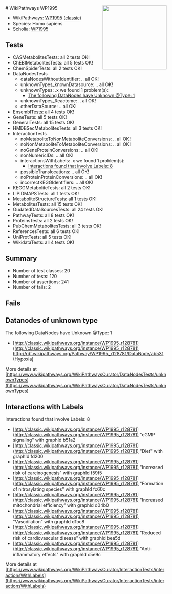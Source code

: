 <img style="float: right; width: 200px" src="https://upload.wikimedia.org/wikipedia/commons/thumb/8/83/Wplogo_with_text_500.png/640px-Wplogo_with_text_500.png" />
# WikiPathways WP1995

* WikiPathways: [WP1995](https://wikipathways.org/pathways/WP1995) ([classic](https://classic.wikipathways.org/instance/WP1995))
* Species: Homo sapiens
* Scholia: [WP1995](https://scholia.toolforge.org/wikipathways/WP1995)
## Tests
* CASMetabolitesTests: all 2 tests OK!
* ChEBIMetabolitesTests: all 5 tests OK!
* ChemSpiderTests: all 2 tests OK!
* DataNodesTests
    * dataNodesWithoutIdentifier: .. all OK!
    * unknownTypes_knownDatasource: .. all OK!
    * unknownTypes: .x we found 1 problem(s):
        * [The following DataNodes have Unknown @Type: 1](#839973df)
    * unknownTypes_Reactome: .. all OK!
    * otherDataSource: .. all OK!
* EnsemblTests: all 4 tests OK!
* GeneTests: all 5 tests OK!
* GeneralTests: all 15 tests OK!
* HMDBSecMetabolitesTests: all 3 tests OK!
* InteractionTests
    * noMetaboliteToNonMetaboliteConversions: .. all OK!
    * noNonMetaboliteToMetaboliteConversions: .. all OK!
    * noGeneProteinConversions: .. all OK!
    * nonNumericIDs: .. all OK!
    * interactionsWithLabels: .x we found 1 problem(s):
        * [Interactions found that involve Labels: 8](#630d267f)
    * possibleTranslocations: .. all OK!
    * noProteinProteinConversions: .. all OK!
    * incorrectKEGGIdentifiers: .. all OK!
* KEGGMetaboliteTests: all 2 tests OK!
* LIPIDMAPSTests: all 1 tests OK!
* MetaboliteStructureTests: all 1 tests OK!
* MetabolitesTests: all 15 tests OK!
* OudatedDataSourcesTests: all 24 tests OK!
* PathwayTests: all 8 tests OK!
* ProteinsTests: all 2 tests OK!
* PubChemMetabolitesTests: all 3 tests OK!
* ReferencesTests: all 6 tests OK!
* UniProtTests: all 5 tests OK!
* WikidataTests: all 4 tests OK!


## Summary

* Number of test classes: 20
* Number of tests: 120
* Number of assertions: 241
* Number of fails: 2

## Fails

<a name="839973df" />

## Datanodes of unknown type

The following DataNodes have Unknown @Type: 1

* [http://classic.wikipathways.org/instance/WP1995_r128781](http://classic.wikipathways.org/instance/WP1995_r128781) http://rdf.wikipathways.org/Pathway/WP1995_r128781/DataNode/ab531 (Hypoxia)


More details at [https://www.wikipathways.org/WikiPathwaysCurator/DataNodesTests/unknownTypes](https://www.wikipathways.org/WikiPathwaysCurator/DataNodesTests/unknownTypes)

<a name="630d267f" />

## Interactions with Labels

Interactions found that involve Labels: 8

* [http://classic.wikipathways.org/instance/WP1995_r128781](http://classic.wikipathways.org/instance/WP1995_r128781) "cGMP
signaling" with graphId b51a2
* [http://classic.wikipathways.org/instance/WP1995_r128781](http://classic.wikipathways.org/instance/WP1995_r128781) "Diet" with graphId fd200
* [http://classic.wikipathways.org/instance/WP1995_r128781](http://classic.wikipathways.org/instance/WP1995_r128781) "Increased risk
of carcinogenesis" with graphId f59f5
* [http://classic.wikipathways.org/instance/WP1995_r128781](http://classic.wikipathways.org/instance/WP1995_r128781) "Formation of
nitrosylating
species" with graphId fc60c
* [http://classic.wikipathways.org/instance/WP1995_r128781](http://classic.wikipathways.org/instance/WP1995_r128781) "Increased
mitochondrial
efficiency" with graphId d04b0
* [http://classic.wikipathways.org/instance/WP1995_r128781](http://classic.wikipathways.org/instance/WP1995_r128781) "Vasodilation" with graphId d1bc8
* [http://classic.wikipathways.org/instance/WP1995_r128781](http://classic.wikipathways.org/instance/WP1995_r128781) "Reduced risk of
cardiovascular disease" with graphId bea5d
* [http://classic.wikipathways.org/instance/WP1995_r128781](http://classic.wikipathways.org/instance/WP1995_r128781) "Anti-inflammatory
effects" with graphId c5e9c


More details at [https://www.wikipathways.org/WikiPathwaysCurator/InteractionTests/interactionsWithLabels](https://www.wikipathways.org/WikiPathwaysCurator/InteractionTests/interactionsWithLabels)

